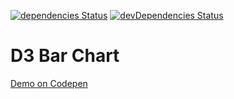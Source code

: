 [![dependencies Status](https://david-dm.org/marcobiedermann/playground/status.svg?path=ui/chart/d3/d3-bar-chart)](https://david-dm.org/marcobiedermann/playground?path=ui/chart/d3/d3-bar-chart) [![devDependencies Status](https://david-dm.org/marcobiedermann/playground/dev-status.svg?path=ui/chart/d3/d3-bar-chart)](https://david-dm.org/marcobiedermann/playground?path=ui/chart/d3/d3-bar-chart&type=dev)

# D3 Bar Chart

[Demo on Codepen](http://codepen.io/marcobiedermann/pen/NRVdNZ)
